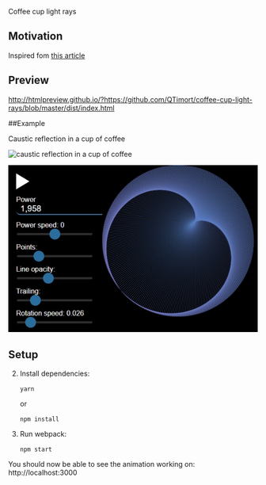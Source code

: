 Coffee cup light rays

## Motivation
Inspired fom [this article](http://lacim.uqam.ca/~plouffe/cercles/circles.html)

## Preview
http://htmlpreview.github.io/?https://github.com/QTimort/coffee-cup-light-rays/blob/master/dist/index.html

##Example

Caustic reflection in a cup of coffee

![caustic reflection in a cup of coffee](http://www.antoniosiber.org/bruno_pauns_caustic/kaustika_salica_1.jpg)

![caustic reflection in javascript](./img/preview-1.jpg)


## Setup

2.  Install dependencies:

        yarn

    or

        npm install

3.  Run webpack:

        npm start

You should now be able to see the animation working on: http://localhost:3000
